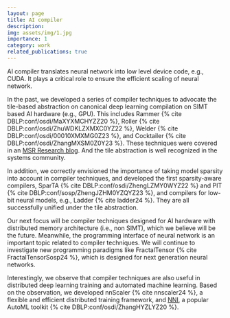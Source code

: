 ```yaml
---
layout: page
title: AI compiler
description: 
img: assets/img/1.jpg
importance: 1
category: work
related_publications: true
---
```


AI compiler translates neural network into low level device code, e.g., CUDA. It plays a critical role to ensure the efficient scaling of neural network. 

In the past, we developed a series of compiler techniques to advocate the tile-based abstraction on canonical deep learning compilation on SIMT based AI hardware (e.g., GPU). 
This includes Rammer {% cite DBLP:conf/osdi/MaXYXMCHYZZ20 %}, Roller {% cite DBLP:conf/osdi/ZhuWDKLZXMXC0YZ22 %}, Welder {% cite DBLP:conf/osdi/00010XMXMG0Z23 %}, and Cocktailer {% cite DBLP:conf/osdi/ZhangMXSM0Z0Y23 %}.
These techniques were covered in an [MSR Research blog](https://www.microsoft.com/en-us/research/blog/building-a-heavy-metal-quartet-of-ai-compilers/). And the tile abstraction is well recognized in the systems community. 

In addition, we correctly envisioned the importance of taking model sparsity into account in compiler techniques, and developed the first sparsity-aware compilers, SparTA {% cite DBLP:conf/osdi/ZhengLZMY0WYZ22 %} and PIT {% cite DBLP:conf/sosp/ZhengJZHM0YZQYZ23 %}, and compilers for low-bit neural models, e.g., Ladder {% cite ladder24 %}. They are all successfully unified under the tile abstraction.

Our next focus will be compiler techniques designed for AI hardware with distributed memory architecture (i.e., non SIMT), which we believe will be the future. Meanwhile, the programming interface of neural network is an important topic related to compiler techniques. We will continue to investigate new programming paradigms like FractalTensor {% cite FractalTensorSosp24 %}, which is designed for next generation neural networks. 

Interestingly, we observe that compiler techniques are also useful in distributed deep learning training and automated machine learning. Based on the observation, we developed nnScaler {% cite nnscaler24 %}, a flexible and efficient distributed training framework, and [NNI](https://github.com/microsoft/nni), a popular AutoML toolkit {% cite DBLP:conf/osdi/ZhangHYZLYZ20 %}.
